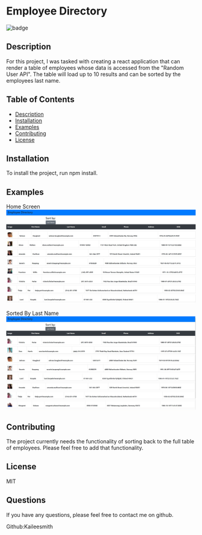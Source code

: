 # Employee Directory

![badge](https://img.shields.io/badge/license-MIT-yellow)
  
## Description
  For this project, I was tasked with creating a react application that can render a table of employees whose data is accessed from the "Random User API". The table will load up to 10 results and can be sorted by the employees last name. 


## Table of Contents
- [Description](#description)
- [Installation](#installation)
- [Examples](#examples)
- [Contributing](#contributing)
- [License](#license)

  
## Installation
  To install the project, run npm install. 
  
## Examples

Home Screen
   ![Home Screen](./Img/Capture.JPG)
   
Sorted By Last Name
   ![Sorted by Last Name](./Img/LastName.JPG)
  
## Contributing
  The project currently needs the functionality of sorting back to the full table of employees. Please feel free to add that functionality. 

## License
  MIT
  

## Questions

  If you have any questions, please feel free to contact me on github.

  Github:Kaileesmith

